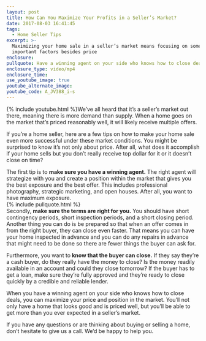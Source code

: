 ```yaml
---
layout: post
title: How Can You Maximize Your Profits in a Seller’s Market?
date: 2017-08-03 16:41:45
tags:
  - Home Seller Tips
excerpt: >-
  Maximizing your home sale in a seller’s market means focusing on some
  important factors besides price
enclosure:
pullquote: Have a winning agent on your side who knows how to close deals.
enclosure_type: video/mp4
enclosure_time:
use_youtube_image: true
youtube_alternate_image:
youtube_code: A_JV388_i-s
---
```



{% include youtube.html %}We’ve all heard that it’s a seller’s market out there, meaning there is more demand than supply. When a home goes on the market that’s priced reasonably well, it will likely receive multiple offers.&nbsp;

If you’re a home seller, here are a few tips on how to make your home sale even more successful under these market conditions. You might be surprised to know it’s not only about price. After all, what does it accomplish if your home sells but you don’t really receive top dollar for it or it doesn’t close on time?&nbsp;

The first tip is to **make sure you have a winning agent.** The right agent will strategize with you and create a position within the market that gives you the best exposure and the best offer. This includes professional photography, strategic marketing, and open houses. After all, you want to have maximum exposure.&nbsp;
<br>{% include pullquote.html %}
<br>Secondly, **make sure the terms are right for you.** You should have short contingency periods, short inspection periods, and a short closing period. Another thing you can do is be prepared so that when an offer comes in from the right buyer, they can close even faster. That means you can have your home inspected in advance and you can do any repairs in advance that might need to be done so there are fewer things the buyer can ask for.&nbsp;

Furthermore, you want to **know that the buyer can close.** If they say they’re a cash buyer, do they really have the money to close? Is the money readily available in an account and could they close tomorrow? If the buyer has to get a loan, make sure they’re fully approved and they’re ready to close quickly by a credible and reliable lender.&nbsp;

When you have a winning agent on your side who knows how to close deals, you can maximize your price and position in the market. You’ll not only have a home that looks good and is priced well, but you’ll be able to get more than you ever expected in a seller’s market.&nbsp;

If you have any questions or are thinking about buying or selling a home, don’t hesitate to give us a call. We’d be happy to help you.